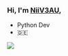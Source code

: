 ### Hi, I'm [NiiV3AU](https://niiv3au.github.io),
- Python Dev
- 🇩🇪

![](https://komarev.com/ghpvc/?username=NiiV3AU&base=112&label=Profile+Views&color=blueviolet)
